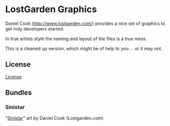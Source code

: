 # LostGarden Graphics

Daniel Cook (http://www.lostgarden.com/) provides a nice set of graphics to get indy developers started.

In true artists style the naming and layout of the files is a true mess.

This is a cleaned up version, which might be of help to you ... or it may not.

## License
[License](http://www.lostgarden.com/2007/03/lost-garden-license.html)

## Bundles

### Sinistar
"[Sinistar](http://www.lostgarden.com/2005/03/download-complete-set-of-sweet-8-bit.html)" art by Daniel Cook (Lostgarden.com)

